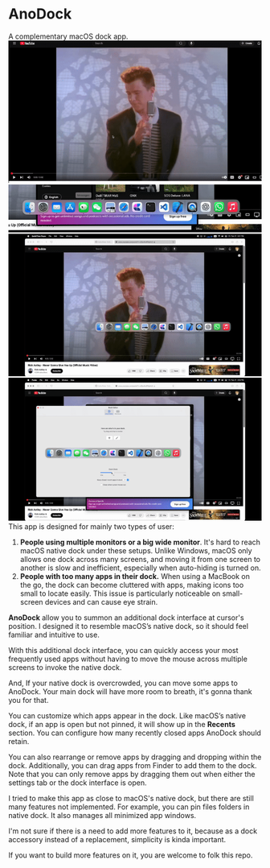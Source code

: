 # AnoDock

A complementary macOS dock app.
![basics](showcase/basics.gif)
![dragging](showcase/dragging.gif)
![show windows](showcase/show_window.gif)
![changing size](showcase/changing_size.gif)
This app is designed for mainly two types of user:

   1. **People using multiple monitors or a big wide monitor**. It's hard to reach macOS native dock under these setups. Unlike Windows, macOS only allows one dock across many screens, and moving it from one screen to another is slow and inefficient, especially when auto-hiding is turned on.
   2. **People with too many apps in their dock.** When using a MacBook on the go, the dock can become cluttered with apps, making icons too small to locate easily. This issue is particularly noticeable on small-screen devices and can cause eye strain.

**AnoDock** allow you to summon an additional dock interface at cursor's position. I designed it to resemble macOS’s native dock, so it should feel familiar and intuitive to use.

With this additional dock interface, you can quickly access your most frequently used apps without having to move the mouse across multiple screens to invoke the native dock.

And, If your native dock is overcrowded, you can move some apps to AnoDock. Your main dock will have more room to breath, it's gonna thank you for that.

You can customize which apps appear in the dock. Like macOS’s native dock, if an app is open but not pinned, it will show up in the **Recents** section. You can configure how many recently closed apps AnoDock should retain.

You can also rearrange or remove apps by dragging and dropping within the dock. Additionally, you can drag apps from Finder to add them to the dock. Note that you can only remove apps by dragging them out when either the settings tab or the dock interface is open.

I tried to make this app as close to macOS's native dock, but there are still many features not implemented. For example, you can pin files folders in native dock. It also manages all minimized  app windows.

I'm not sure if there is a need to add more features to it, because as a dock accessory instead of a replacement, simplicity is kinda important.

If you want to build more features on it, you are welcome to folk this repo.

